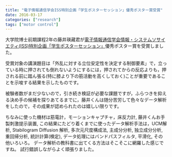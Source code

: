 ```yaml
---
title: "電子情報通信学会ISS特別企画「学生ポスターセッション」優秀ポスター賞受賞"
date: 2016-03-17
categories: ["research"]
tags: ["motor control"]
---
```


大学院博士前期課程2年の藤井瑛藏君が[電子情報通信学会情報・システムソサイエティ(ISS)特別企画「学生ポスターセッション」](http://www.gakkai-web.net/gakkai/ieice/iss_sp/top.html)優秀ポスター賞を受賞しました。

受賞対象の講演題目は「外乱に対する立位安定性を決定する制御要素」で，立っている時に押されても倒れないようにするには，押されてからの反応よりも，押される前に踏ん張る(特に膝より下の筋活動を高くしておく)ことが重要であることを示唆する結果を示したものです。

<!--more-->

被験者数がまだ少ないので，引き続き検証が必要な課題ですが，ふらつきを抑える決め手の候補を探りあてるまでに，藤井くんは随分苦労して色々なデータ解析をしたので，その成果が認められたのは嬉しい限りです。

ちなみに使った機材は筋電計，モーションキャプチャ，床反力計, 藤井くんお手製刺激提示装置, この結果にたどり着くまでに使ったデータ解析手法は，UCM解析, Stabilogram Diffusion 解析, 多次元尺度構成法, 主成分分析, 独立成分分析, 重回帰分析, 統計計算(検定), データ処理にはバンドパスフィルタ, 平滑化, その他いろいろ。
データ解析の教科書に出てくる方法はそこそこに網羅した感じですね。
試行錯誤しながらよく頑張りました。	